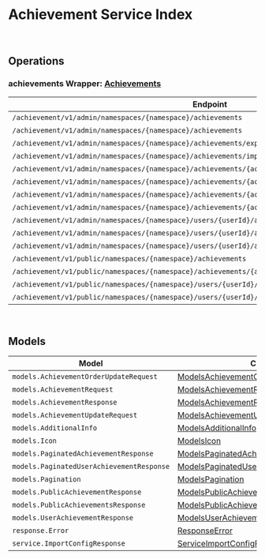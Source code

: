 # Achievement Service Index

&nbsp;  

## Operations

### achievements Wrapper:  [Achievements](../../AccelByte.Sdk/Api/Achievement/Wrapper/Achievements.cs)
| Endpoint | Method | ID | Class | Example |
|---|---|---|---|---|
| `/achievement/v1/admin/namespaces/{namespace}/achievements` | GET | AdminListAchievements | [AdminListAchievements](../../AccelByte.Sdk/Api/Achievement/Operation/Achievements/AdminListAchievements.cs) | [AdminListAchievements](../../samples/AccelByte.Sdk.Sample.Cli/ApiCommand/Achievement/Achievements/AdminListAchievements.cs) |
| `/achievement/v1/admin/namespaces/{namespace}/achievements` | POST | AdminCreateNewAchievement | [AdminCreateNewAchievement](../../AccelByte.Sdk/Api/Achievement/Operation/Achievements/AdminCreateNewAchievement.cs) | [AdminCreateNewAchievement](../../samples/AccelByte.Sdk.Sample.Cli/ApiCommand/Achievement/Achievements/AdminCreateNewAchievement.cs) |
| `/achievement/v1/admin/namespaces/{namespace}/achievements/export` | GET | ExportAchievements | [ExportAchievements](../../AccelByte.Sdk/Api/Achievement/Operation/Achievements/ExportAchievements.cs) | [ExportAchievements](../../samples/AccelByte.Sdk.Sample.Cli/ApiCommand/Achievement/Achievements/ExportAchievements.cs) |
| `/achievement/v1/admin/namespaces/{namespace}/achievements/import` | POST | ImportAchievements | [ImportAchievements](../../AccelByte.Sdk/Api/Achievement/Operation/Achievements/ImportAchievements.cs) | [ImportAchievements](../../samples/AccelByte.Sdk.Sample.Cli/ApiCommand/Achievement/Achievements/ImportAchievements.cs) |
| `/achievement/v1/admin/namespaces/{namespace}/achievements/{achievementCode}` | GET | AdminGetAchievement | [AdminGetAchievement](../../AccelByte.Sdk/Api/Achievement/Operation/Achievements/AdminGetAchievement.cs) | [AdminGetAchievement](../../samples/AccelByte.Sdk.Sample.Cli/ApiCommand/Achievement/Achievements/AdminGetAchievement.cs) |
| `/achievement/v1/admin/namespaces/{namespace}/achievements/{achievementCode}` | PUT | AdminUpdateAchievement | [AdminUpdateAchievement](../../AccelByte.Sdk/Api/Achievement/Operation/Achievements/AdminUpdateAchievement.cs) | [AdminUpdateAchievement](../../samples/AccelByte.Sdk.Sample.Cli/ApiCommand/Achievement/Achievements/AdminUpdateAchievement.cs) |
| `/achievement/v1/admin/namespaces/{namespace}/achievements/{achievementCode}` | DELETE | AdminDeleteAchievement | [AdminDeleteAchievement](../../AccelByte.Sdk/Api/Achievement/Operation/Achievements/AdminDeleteAchievement.cs) | [AdminDeleteAchievement](../../samples/AccelByte.Sdk.Sample.Cli/ApiCommand/Achievement/Achievements/AdminDeleteAchievement.cs) |
| `/achievement/v1/admin/namespaces/{namespace}/achievements/{achievementCode}` | PATCH | AdminUpdateAchievementListOrder | [AdminUpdateAchievementListOrder](../../AccelByte.Sdk/Api/Achievement/Operation/Achievements/AdminUpdateAchievementListOrder.cs) | [AdminUpdateAchievementListOrder](../../samples/AccelByte.Sdk.Sample.Cli/ApiCommand/Achievement/Achievements/AdminUpdateAchievementListOrder.cs) |
| `/achievement/v1/admin/namespaces/{namespace}/users/{userId}/achievements` | GET | AdminListUserAchievements | [AdminListUserAchievements](../../AccelByte.Sdk/Api/Achievement/Operation/Achievements/AdminListUserAchievements.cs) | [AdminListUserAchievements](../../samples/AccelByte.Sdk.Sample.Cli/ApiCommand/Achievement/Achievements/AdminListUserAchievements.cs) |
| `/achievement/v1/admin/namespaces/{namespace}/users/{userId}/achievements/{achievementCode}/reset` | DELETE | AdminResetAchievement | [AdminResetAchievement](../../AccelByte.Sdk/Api/Achievement/Operation/Achievements/AdminResetAchievement.cs) | [AdminResetAchievement](../../samples/AccelByte.Sdk.Sample.Cli/ApiCommand/Achievement/Achievements/AdminResetAchievement.cs) |
| `/achievement/v1/admin/namespaces/{namespace}/users/{userId}/achievements/{achievementCode}/unlock` | PUT | AdminUnlockAchievement | [AdminUnlockAchievement](../../AccelByte.Sdk/Api/Achievement/Operation/Achievements/AdminUnlockAchievement.cs) | [AdminUnlockAchievement](../../samples/AccelByte.Sdk.Sample.Cli/ApiCommand/Achievement/Achievements/AdminUnlockAchievement.cs) |
| `/achievement/v1/public/namespaces/{namespace}/achievements` | GET | PublicListAchievements | [PublicListAchievements](../../AccelByte.Sdk/Api/Achievement/Operation/Achievements/PublicListAchievements.cs) | [PublicListAchievements](../../samples/AccelByte.Sdk.Sample.Cli/ApiCommand/Achievement/Achievements/PublicListAchievements.cs) |
| `/achievement/v1/public/namespaces/{namespace}/achievements/{achievementCode}` | GET | PublicGetAchievement | [PublicGetAchievement](../../AccelByte.Sdk/Api/Achievement/Operation/Achievements/PublicGetAchievement.cs) | [PublicGetAchievement](../../samples/AccelByte.Sdk.Sample.Cli/ApiCommand/Achievement/Achievements/PublicGetAchievement.cs) |
| `/achievement/v1/public/namespaces/{namespace}/users/{userId}/achievements` | GET | PublicListUserAchievements | [PublicListUserAchievements](../../AccelByte.Sdk/Api/Achievement/Operation/Achievements/PublicListUserAchievements.cs) | [PublicListUserAchievements](../../samples/AccelByte.Sdk.Sample.Cli/ApiCommand/Achievement/Achievements/PublicListUserAchievements.cs) |
| `/achievement/v1/public/namespaces/{namespace}/users/{userId}/achievements/{achievementCode}/unlock` | PUT | PublicUnlockAchievement | [PublicUnlockAchievement](../../AccelByte.Sdk/Api/Achievement/Operation/Achievements/PublicUnlockAchievement.cs) | [PublicUnlockAchievement](../../samples/AccelByte.Sdk.Sample.Cli/ApiCommand/Achievement/Achievements/PublicUnlockAchievement.cs) |


&nbsp;  

## Models

| Model | Class |
|---|---|
| `models.AchievementOrderUpdateRequest` | [ModelsAchievementOrderUpdateRequest](../../AccelByte.Sdk/Api/Achievement/Model/ModelsAchievementOrderUpdateRequest.cs) |
| `models.AchievementRequest` | [ModelsAchievementRequest](../../AccelByte.Sdk/Api/Achievement/Model/ModelsAchievementRequest.cs) |
| `models.AchievementResponse` | [ModelsAchievementResponse](../../AccelByte.Sdk/Api/Achievement/Model/ModelsAchievementResponse.cs) |
| `models.AchievementUpdateRequest` | [ModelsAchievementUpdateRequest](../../AccelByte.Sdk/Api/Achievement/Model/ModelsAchievementUpdateRequest.cs) |
| `models.AdditionalInfo` | [ModelsAdditionalInfo](../../AccelByte.Sdk/Api/Achievement/Model/ModelsAdditionalInfo.cs) |
| `models.Icon` | [ModelsIcon](../../AccelByte.Sdk/Api/Achievement/Model/ModelsIcon.cs) |
| `models.PaginatedAchievementResponse` | [ModelsPaginatedAchievementResponse](../../AccelByte.Sdk/Api/Achievement/Model/ModelsPaginatedAchievementResponse.cs) |
| `models.PaginatedUserAchievementResponse` | [ModelsPaginatedUserAchievementResponse](../../AccelByte.Sdk/Api/Achievement/Model/ModelsPaginatedUserAchievementResponse.cs) |
| `models.Pagination` | [ModelsPagination](../../AccelByte.Sdk/Api/Achievement/Model/ModelsPagination.cs) |
| `models.PublicAchievementResponse` | [ModelsPublicAchievementResponse](../../AccelByte.Sdk/Api/Achievement/Model/ModelsPublicAchievementResponse.cs) |
| `models.PublicAchievementsResponse` | [ModelsPublicAchievementsResponse](../../AccelByte.Sdk/Api/Achievement/Model/ModelsPublicAchievementsResponse.cs) |
| `models.UserAchievementResponse` | [ModelsUserAchievementResponse](../../AccelByte.Sdk/Api/Achievement/Model/ModelsUserAchievementResponse.cs) |
| `response.Error` | [ResponseError](../../AccelByte.Sdk/Api/Achievement/Model/ResponseError.cs) |
| `service.ImportConfigResponse` | [ServiceImportConfigResponse](../../AccelByte.Sdk/Api/Achievement/Model/ServiceImportConfigResponse.cs) |
